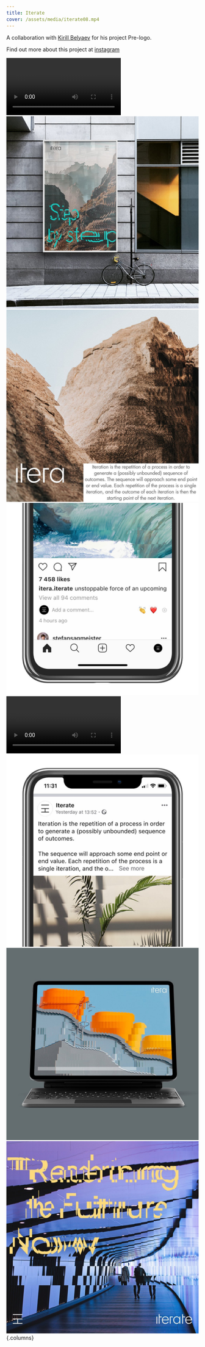 ```yaml
---
title: Iterate
cover: /assets/media/iterate08.mp4
---
```


A collaboration with [Kirill Belyaev](https://kirillbelyaev.com) for his project Pre-logo.

Find out more about this project at [instagram](https://www.instagram.com/p/CD1wNf5Bco6/)

![Iterate](/assets/media/iterate08.mp4)
![Iterate](/assets/media/iterate06.jpg)
![Iterate](/assets/media/iterate01.jpg)
![Iterate](/assets/media/iterate05.jpg)
![Iterate](/assets/media/iterate07.mp4)
![Iterate](/assets/media/iterate03.jpg)
![Iterate](/assets/media/iterate02.jpg)
![Iterate](/assets/media/iterate04.jpg)
{.columns}
